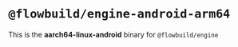 # `@flowbuild/engine-android-arm64`

This is the **aarch64-linux-android** binary for `@flowbuild/engine`

